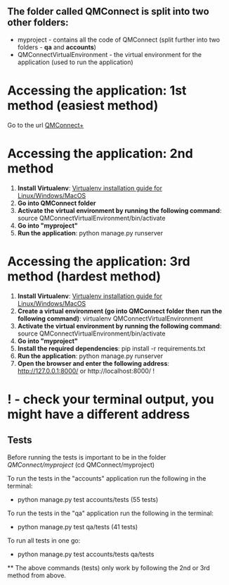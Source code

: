 ## The folder called QMConnect is split into two other folders:
* myproject - contains all the code of QMConnect (split further into two folders - **qa** and **accounts**)
* QMConnectVirtualEnvironment - the virtual environment for the application (used to run the application)

# Accessing the application: 1st method (easiest method)
Go to the url [QMConnect+](http://qmconnect.herokuapp.com/)

# Accessing the application: 2nd method
1. **Install Virtualenv**: [Virtualenv installation guide for Linux/Windows/MacOS](https://packaging.python.org/guides/installing-using-pip-and-virtualenv/)
2. **Go into QMConnect folder**
3. **Activate the virtual environment by running the following command**: source QMConnectVirtualEnvironment/bin/activate
4. **Go into "myproject"**
5. **Run the application**: python manage.py runserver

# Accessing the application: 3rd method (hardest method)
1. **Install Virtualenv**: [Virtualenv installation guide for Linux/Windows/MacOS](https://packaging.python.org/guides/installing-using-pip-and-virtualenv/)
2. **Create a virtual environment (go into QMConnect folder then run the following command)**: virtualenv QMConnectVirtualEnvironment
3. **Activate the virtual environment by running the following command**: source QMConnectVirtualEnvironment/bin/activate
4. **Go into "myproject"**
5. **Install the required dependencies**: pip install -r requirements.txt
6. **Run the application**: python manage.py runserver
7. **Open the browser and enter the following address**: http://127.0.0.1:8000/ or http://localhost:8000/ !

# ! - check your terminal output, you might have a different address

## Tests
Before running the tests is important to be in the folder *QMConnect/myproject* (cd QMConnect/myproject)

To run the tests in the "accounts" application run the following in the terminal:
* python manage.py test accounts/tests (55 tests)

To run the tests in the "qa" application run the following in the terminal:
* python manage.py test qa/tests (41 tests)

To run all tests in one go:
* python manage.py test accounts/tests qa/tests

** The above commands (tests) only work by following the 2nd or 3rd method from above.

